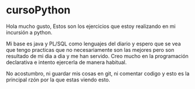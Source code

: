 # cursoPython
Hola mucho gusto, 
Estos son los ejercicios que estoy realizando en mi incursión a python.

Mi base es java y PL/SQL como lenguajes del diario y espero que se vea que tengo practicas que no necesariamente son las mejores pero son resultado de mi dia a dia y me han servido. Creo mucho en la programación declarativa e intento ejercerla de manera habitual.

No acostumbro, ni guardar mis cosas en git, ni comentar codigo y esto es la principal rzón por la que estas viendo esto.